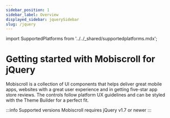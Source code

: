 ```yaml
---
sidebar_position: 1
sidebar_label: Overview
displayed_sidebar: jquerySidebar
slug: /jquery
---
```


import SupportedPlatforms from '../../\_shared/supportedplatforms.mdx';

# Getting started with Mobiscroll for jQuery

Mobiscroll is a collection of UI components that helps deliver great mobile apps, websites with a great user experience and in getting five-star app store reviews. The controls follow platform UX guidelines and can be styled with the Theme Builder for a perfect fit.

:::info Supported versions
Mobiscroll requires jQuery v1.7 or newer
:::

<SupportedPlatforms />
